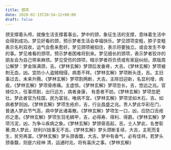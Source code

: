 ```yaml
---
title: 颈项
date: 2020-02-15T20:54:12+08:00
draft: false
---
```


颈支撑着头颅，就像生活支撑着事业。梦中的颈，象征生活的支撑，意味着生活中会得到成功。梦见好看的颈，预示梦者生活会幸福快乐。梦见颈项变粗，脖子变粗表示名利双收，运气会愈来愈好。梦见颈项被掐住，表示将要独立。或会发生不幸的事。梦见难看的颈项，预示梦者困难将到来。梦见细长的颈项，表示梦者狡诈的朋友会为自己带来麻烦。梦见受伤的颈项，暗示梦者将负债或有家庭纠纷。原版周公解梦：梦金珠满颈，吉。《梦林玄解》梦颈后发垂脊，大吉。《梦林玄解》梦项被刺无血，凶。宜防小人盗贼相侵，病患不祥。《梦林玄解》梦项断头连，吉。主旧事过去，未来升腾。《梦林玄解》梦项割两断，大吉。主除旧迎新，名显利增，病疫。《梦林玄解》梦项骨疼痛。主虚惊。《梦林玄解》梦项忽长，吉，悠远之兆。官禄位久，任事烦剧，出行远方，病者身康， 有患者不妨。《梦林玄解》梦项忽肥壮。梦此者官为柱国，民为富翁，唯病不宜。《梦林玄解》梦项坚如木石，吉。如病者梦则凶。《梦林玄解》梦项生疮疖，吉，行业昌盛之兆。贵人梦此华彩在门，普通人梦此节气高，病中梦此诸毒散。《梦林玄解》梦项生一口，凶，应防口舌疮疖之患。《梦林玄解》梦项生羽毛鳞甲，吉，必得寿、得利、得爵。《梦林玄解》梦项污泥，凶，为争斗疾病之象。《梦林玄解》梦颈骨高起，吉。士人梦此，名誉彰著;商人梦此，财利兴拢事无不吉。《梦林玄解》梦头颈断复续，大吉，主死而复生，贫穷再富。《梦林玄解》梦头颈香馥，大吉。梦中有香气，必有佳祥。若梦头颈香馥，则是六经神 清，运通时兆，将有喜庆之事。《梦林玄解》